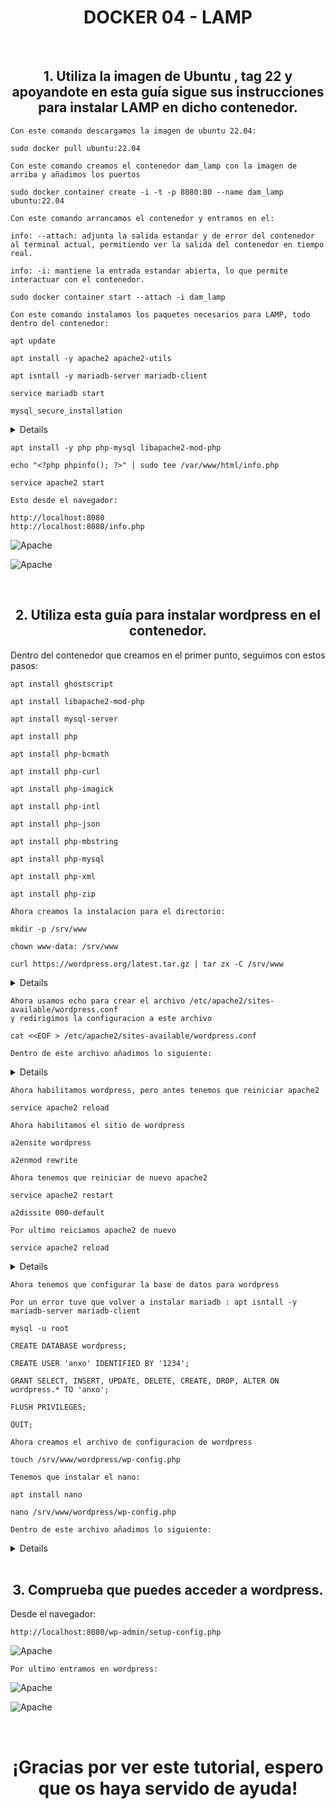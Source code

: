 <div  style="text-align: center">
  
# DOCKER 04 - LAMP

</div>

<br>

<div  style="text-align: center">


## 1. Utiliza la imagen de Ubuntu , tag 22 y apoyandote en esta guía sigue sus instrucciones para instalar LAMP en dicho contenedor.

</div>

    
    Con este comando descargamos la imagen de ubuntu 22.04:

    sudo docker pull ubuntu:22.04

    Con este comando creamos el contenedor dam_lamp con la imagen de arriba y añadimos los puertos

    sudo docker container create -i -t -p 8080:80 --name dam_lamp ubuntu:22.04    

    Con este comando arrancamos el contenedor y entramos en el:

    info: --attach: adjunta la salida estandar y de error del contenedor al terminal actual, permitiendo ver la salida del contenedor en tiempo real.

    info: -i: mantiene la entrada estandar abierta, lo que permite interactuar con el contenedor.

    sudo docker container start --attach -i dam_lamp

    Con este comando instalamos los paquetes necesarios para LAMP, todo dentro del contenedor:

    apt update

    apt install -y apache2 apache2-utils

    apt isntall -y mariadb-server mariadb-client

    service mariadb start

    mysql_secure_installation
<details >  
    root@107384a620ee:/# mysql_secure_installation

NOTE: RUNNING ALL PARTS OF THIS SCRIPT IS RECOMMENDED FOR ALL MariaDB
SERVERS IN PRODUCTION USE!  PLEASE READ EACH STEP CAREFULLY!

In order to log into MariaDB to secure it, we'll need the current
password for the root user. If you've just installed MariaDB, and
haven't set the root password yet, you should just press enter here.

Enter current password for root (enter for none):
OK, successfully used password, moving on...

Setting the root password or using the unix_socket ensures that nobody
can log into the MariaDB root user without the proper authorisation.

You already have your root account protected, so you can safely answer 'n'.

Switch to unix_socket authentication [Y/n] n
... skipping.

You already have your root account protected, so you can safely answer 'n'.

Change the root password? [Y/n] y
New password:
Re-enter new password:
Sorry, you can't use an empty password here.

New password:
Re-enter new password:
Sorry, you can't use an empty password here.

New password:
Re-enter new password:
Sorry, you can't use an empty password here.

New password:
Re-enter new password:
Password updated successfully!
Reloading privilege tables..
... Success!


By default, a MariaDB installation has an anonymous user, allowing anyone
to log into MariaDB without having to have a user account created for
them.  This is intended only for testing, and to make the installation
go a bit smoother.  You should remove them before moving into a
production environment.

Remove anonymous users? [Y/n] y
... Success!

Normally, root should only be allowed to connect from 'localhost'.  This
ensures that someone cannot guess at the root password from the network.

Disallow root login remotely? [Y/n] y
... Success!

By default, MariaDB comes with a database named 'test' that anyone can
access.  This is also intended only for testing, and should be removed
before moving into a production environment.

Remove test database and access to it? [Y/n] y
- Dropping test database...
  ... Success!
- Removing privileges on test database...
  ... Success!

Reloading the privilege tables will ensure that all changes made so far
will take effect immediately.

Reload privilege tables now? [Y/n] y
... Success!

Cleaning up...

All done!  If you've completed all of the above steps, your MariaDB
installation should now be secure.

Thanks for using MariaDB!
</details>

    apt install -y php php-mysql libapache2-mod-php
    
    echo "<?php phpinfo(); ?>" | sudo tee /var/www/html/info.php

    service apache2 start    

    Esto desde el navegador:

    http://localhost:8080
    http://localhost:8080/info.php
  
![Apache](Fotos/ubuntu.png)

![Apache](Fotos/fotophp.png)

<br>

<div  style="text-align: center">

## 2. Utiliza esta guía para instalar wordpress en el contenedor.

</div>
    Dentro del contenedor que creamos en el primer punto, seguimos con estos pasos:

    apt install ghostscript 

    apt install libapache2-mod-php

    apt install mysql-server

    apt install php

    apt install php-bcmath

    apt install php-curl
  
    apt install php-imagick  

    apt install php-intl

    apt install php-json

    apt install php-mbstring

    apt install php-mysql

    apt install php-xml

    apt install php-zip
 
    Ahora creamos la instalacion para el directorio:

    mkdir -p /srv/www

    chown www-data: /srv/www

    curl https://wordpress.org/latest.tar.gz | tar zx -C /srv/www
<details>

root@107384a620ee:/# curl https://wordpress.org/latest.tar.gz | tar zx -C /srv/www

| % Total | % Received | % Xferd | Average Speed | Time | Time | Time | Current |
|---------|------------|---------|---------------|------|------|------|---------|
|         |            |         |               | Dload| Upload| Total| Spent   | Left | Speed |
| 100 23.4M | 100 23.4M | 0 | 6372k | 0:00:03 | 0:00:03 | --:--:-- | 6370k |

</details>
  
    Ahora usamos echo para crear el archivo /etc/apache2/sites-available/wordpress.conf
    y redirigimos la configuracion a este archivo

    cat <<EOF > /etc/apache2/sites-available/wordpress.conf

    Dentro de este archivo añadimos lo siguiente:

<details>

    <VirtualHost *:80>
      DocumentRoot /srv/www/wordpress
      <Directory /srv/www/wordpress>
          Options FollowSymLinks
          AllowOverride Limit Options FileInfo
          DirectoryIndex index.php
          Require all granted
      </Directory>
      <Directory /srv/www/wordpress/wp-content>
          Options FollowSymLinks
          Require all granted
      </Directory>
    </VirtualHost>
    EOF

</details>

    Ahora habilitamos wordpress, pero antes tenemos que reiniciar apache2

    service apache2 reload

    Ahora habilitamos el sitio de wordpress

    a2ensite wordpress

    a2enmod rewrite

    Ahora tenemos que reiniciar de nuevo apache2

    service apache2 restart

    a2dissite 000-default

    Por ultimo reiciamos apache2 de nuevo

    service apache2 reload

<details>

root@107384a620ee:/# service apache2 reload
* Reloading Apache httpd web server apache2                                                          *
* Apache2 is not running
  root@107384a620ee:/# a2ensite wordpress
  Enabling site wordpress.
  To activate the new configuration, you need to run:
  service apache2 reload
  root@107384a620ee:/# service apache2 start
* Starting Apache httpd web server apache2                                                          AH00558: apache2: Could not reliably determine the server's fully qualified domain name, using 172.17.0.2. Set the 'ServerName' directive globally to suppress this message
*
root@107384a620ee:/# service apache2 reload
* Reloading Apache httpd web server apache2                                                          *
  root@107384a620ee:/# a2ensite wordpress
  Site wordpress already enabled
  root@107384a620ee:/# a2enmod rewrite
  Enabling module rewrite.
  To activate the new configuration, you need to run:
  service apache2 restart
  root@107384a620ee:/# service apache2 restart
* Restarting Apache httpd web server apache2                                                        AH00558: apache2: Could not reliably determine the server's fully qualified domain name, using 172.17.0.2. Set the 'ServerName' directive globally to suppress this message
  [ OK ]
  root@107384a620ee:/# a2dissite 000-default
  Site 000-default disabled.
  To activate the new configuration, you need to run:
  service apache2 reload
  root@107384a620ee:/# service apache2 reload
* Reloading Apache httpd web server apache2                                                          *
  root@107384a620ee:/#

</details>

    Ahora tenemos que configurar la base de datos para wordpress

    Por un error tuve que volver a instalar mariadb : apt isntall -y mariadb-server mariadb-client

    mysql -u root

    CREATE DATABASE wordpress;

    CREATE USER 'anxo' IDENTIFIED BY '1234';

    GRANT SELECT, INSERT, UPDATE, DELETE, CREATE, DROP, ALTER ON wordpress.* TO 'anxo';
    
    FLUSH PRIVILEGES;
    
    QUIT;

    Ahora creamos el archivo de configuracion de wordpress

    touch /srv/www/wordpress/wp-config.php
  
    Tenemos que instalar el nano:

    apt install nano

    nano /srv/www/wordpress/wp-config.php

    Dentro de este archivo añadimos lo siguiente:

<details>

```php

  <?php
  /**
   * The base configuration for WordPress
     *
     * The wp-config.php creation script uses this file during the installation.
     * You don't have to use the website, you can copy this file to "wp-config.php"
     * and fill in the values.
     *
     * This file contains the following configurations:
     *
  * * Database settings
  * * Secret keys
  * * Database table prefix
  * * ABSPATH
   *
     * @link https://developer.wordpress.org/advanced-administration/wordpress/wp-config/
     *
     * @package WordPress
     */
  
  // ** Database settings - You can get this info from your web host ** //
  /** The name of the database for WordPress */
  define( 'DB_NAME', 'wordpress' );
  
  /** Database username */
  define( 'DB_USER', 'anxo' );
  
  /** Database password */
  define( 'DB_PASSWORD', '1234' );
  
  /** Database hostname */
  define( 'DB_HOST', 'localhost' );
  
  /** Database charset to use in creating database tables. */
  define( 'DB_CHARSET', 'utf8mb4' );
  
  /** The database collate type. Don't change this if in doubt. */
  define( 'DB_COLLATE', '' );
  
  /**#@+
  * Authentication unique keys and salts.
   *
   * Change these to different unique phrases! You can generate these using
   * the {@link https://api.wordpress.org/secret-key/1.1/salt/ WordPress.org secret-key service}.
   *
   * You can change these at any point in time to invalidate all existing cookies.
   * This will force all users to have to log in again.
   *
   * @since 2.6.0
   */
  define( 'AUTH_KEY',         's[u1wXGyctU,mlo?e]@9oF8H5 2TvN{cXIW$Bka$2y1mHiewl^#wbs?5^w}bqiZV' );
  define( 'SECURE_AUTH_KEY',  '%c|p_{W18!)`0Z-;$o[0_Gw!>FcjP,lRJXi/M1[?#>o0:p[@su$]P=DIR}$BqjG(' );
  define( 'LOGGED_IN_KEY',    'G.ui.lm42ILdmyeWLg)~:rO,6o`gkUeDKq9]$7x$snYHW6!I0>A3cRK~!x ]` z<' );
  define( 'NONCE_KEY',        '[xUHnT-um:]H;X._l7p_#J!T3M`Iy]Od%%.*ImS~2_Z{?s)2t). 6GQie0,;Y!n4' );
  define( 'AUTH_SALT',        '_p7zJt7xK1O6Ap{&J,a#2{eFlCLKi*ZMw3A!1bR#WT?@srOmM$e);X<+ia]<`b?a' );
  define( 'SECURE_AUTH_SALT', '%3{{P[$)R5dLwk=uE3NcPo]`;f`ND5oO!@E.cc9`.X/Qgz719lt.0uP:UuB56CKu' );
  define( 'LOGGED_IN_SALT',   '8x&Xtei=>P#7NI@f,yGOS7-9V}LMKS/-X^UiVLzKlV8GQBv8%I[#f7^nP^~N/7N3' );
  define( 'NONCE_SALT',       'OLK3Lg|^p|&<p~{{B8@g%t/a}wXpV(R(HETQ7Y1o}YiW&@[a#%4Gs1|b*j?RoZ1.' );
  
  /**#@-*/
  
  /**
  * WordPress database table prefix.
   *
   * You can have multiple installations in one database if you give each
   * a unique prefix. Only numbers, letters, and underscores please!
   */
  $table_prefix = 'wp_';
  
  /**
  * For developers: WordPress debugging mode.
   *
   * Change this to true to enable the display of notices during development.
   * It is strongly recommended that plugin and theme developers use WP_DEBUG
   * in their development environments.
   *
   * For information on other constants that can be used for debugging,
   * visit the documentation.
   *
   * @link https://developer.wordpress.org/advanced-administration/debug/debug-wordpress/
   */
  define( 'WP_DEBUG', false );
  
  /* Add any custom values between this line and the "stop editing" line. */
  
  
  
  /* That's all, stop editing! Happy publishing. */
  
  /** Absolute path to the WordPress directory. */
  if ( ! defined( 'ABSPATH' ) ) {
    define( 'ABSPATH', __DIR__ . '/' );
  }
  
  /** Sets up WordPress vars and included files. */
  require_once ABSPATH . 'wp-settings.php';

```
</details>

<br>

<div  style="text-align: center">

## 3. Comprueba que puedes acceder a wordpress. 

</div>
    Desde el navegador:

    http://localhost:8080/wp-admin/setup-config.php

![Apache](Fotos/wordpress.png)

    Por ultimo entramos en wordpress:

![Apache](Fotos/wordpress_segunda.png)

![Apache](Fotos/wordpress_tercera.png)

<br>

<div  style="text-align: center">

#    ¡Gracias por ver este tutorial, espero que os haya servido de ayuda!

</div>